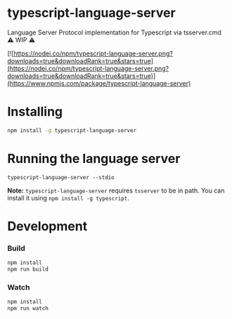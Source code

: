 # typescript-language-server
Language Server Protocol implementation for Typescript via tsserver.cmd :warning: WIP :warning:

[![https://nodei.co/npm/typescript-language-server.png?downloads=true&downloadRank=true&stars=true](https://nodei.co/npm/typescript-language-server.png?downloads=true&downloadRank=true&stars=true)](https://www.npmjs.com/package/typescript-language-server)

# Installing

```sh
npm install -g typescript-language-server
```

# Running the language server

```
typescript-language-server --stdio
```

**Note:** `typescript-language-server` requires `tsserver` to be in path. You can install it using `npm install -g typescript`.

# Development

### Build

```sh
npm install
npm run build
```

### Watch

```sh
npm install
npm run watch
```
